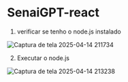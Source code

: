 # SenaiGPT-react
1. verificar se tenho o node.js instalado 

![Captura de tela 2025-04-14 211734](https://github.com/user-attachments/assets/b324601b-4831-4bef-b9cb-d197de87b5a0)

2. Executar o node.js


![Captura de tela 2025-04-14 213238](https://github.com/user-attachments/assets/a3856b55-435c-478a-9028-d15a6eabf9ec)
